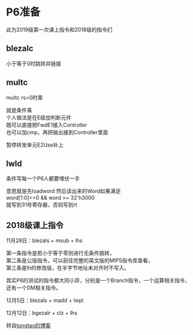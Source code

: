 # P6准备

此为2019级第一次课上指令和2018级的指令们

## blezalc

小于等于0时跳转并链接

## multc

multc rs>0时乘

就是条件乘  
个人做法是在E级加判断元件  
既可以直接把FwdE1接入Controller  
也可以加cmp，再把输出接到Controller里面

暂停转发单元E2Use补上

## lwld

条件写每一个P6人都要埋伏一手

意思就是先loadword 然后读出来的Word如果满足  
word[1:0]==0 && word >= 32'h3000  
就写到31号寄存器，否则写到rt

## 2018级课上指令

11月28日：blezals + msub + lhs

​第一条指令是若小于等于零则进行无条件跳转，  
第二条是公版指令，可以前往完整的英文版的MIPS指令库查看，  
第三条是lh的修改版，在半字节地址未对齐时不写入。

其实P6的测试的指令都大同小异，分别是一个Branch指令，一个运算相关指令，还有一个DM相关指令。

12月5日：blezals + madd + lwpl

12月12日：bgezalr + clz + lhs

转自[tongtao的博客](https://tongtao.me/2020/01/14/%E8%AE%A1%E7%AE%97%E6%9C%BA%E7%BB%84%E6%88%90%E8%AF%BE%E7%A8%8B%E8%AE%BE%E8%AE%A1%E6%80%BB%E7%BB%93/#P6-Verilog%E6%B5%81%E6%B0%B4%E7%BA%BF%EF%BC%88MIPS-C3%E6%8C%87%E4%BB%A4%E9%9B%86%EF%BC%89)